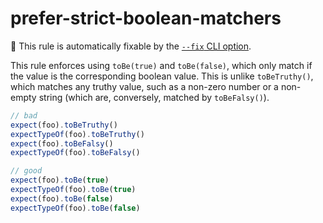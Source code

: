 # prefer-strict-boolean-matchers

🔧 This rule is automatically fixable by the [`--fix` CLI option](https://eslint.org/docs/latest/user-guide/command-line-interface#--fix).

<!-- end auto-generated rule header -->

This rule enforces using `toBe(true)` and `toBe(false)`, which only match if the value is the corresponding boolean value. This is unlike `toBeTruthy()`, which matches any truthy value, such as a non-zero number or a non-empty string (which are, conversely, matched by `toBeFalsy()`).

```js
// bad
expect(foo).toBeTruthy()
expectTypeOf(foo).toBeTruthy()
expect(foo).toBeFalsy()
expectTypeOf(foo).toBeFalsy()

// good
expect(foo).toBe(true)
expectTypeOf(foo).toBe(true)
expect(foo).toBe(false)
expectTypeOf(foo).toBe(false)
```
